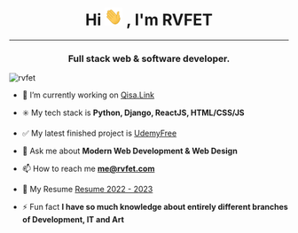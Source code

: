 <h1 align="center">Hi <img width="32" height="32" src="assets/Hi.gif"> , I'm RVFET</h1>
<hr/>
<h3 align="center">Full stack web & software developer.</h3>

<p align="left"> <img src="https://komarev.com/ghpvc/?username=rvfet&label=Profile%20views&color=ff9619&style=flat" alt="rvfet" /> </p>

- 🔭 I’m currently working on [Qisa.Link](https://qisa.link)

- ✳️ My tech stack is **Python, Django, ReactJS, HTML/CSS/JS**

- ✅ My latest finished project is [UdemyFree](https://udemyfree.net)

- 💬 Ask me about **Modern Web Development & Web Design**

- 📫 How to reach me **me@rvfet.com**

- 📄 My Resume [Resume 2022 - 2023](https://drive.google.com/uc?export=download&id=1Zt4jp8l8aADaPNRO7qZkOVdj3LifKtEF)

- ⚡ Fun fact **I have so much knowledge about entirely different branches of Development, IT and Art**
